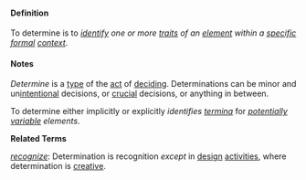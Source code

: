 #### Definition

To determine is to *[identify](https://github.com/gcassel/Modular-Organization-Terminology/blob/master/terms/identify.md) one  or more [traits](https://github.com/gcassel/Modular-Organization-Terminology/blob/master/terms/trait.md) of an [element](https://github.com/gcassel/Modular-Organization-Terminology/blob/master/terms/element.md) within a [specific](https://github.com/gcassel/Modular-Organization-Terminology/blob/master/terms/specific.md) [formal](https://github.com/gcassel/Modular-Organization-Terminology/blob/master/terms/formal.md) [context](https://github.com/gcassel/Modular-Organization-Terminology/blob/master/terms/context.md)*.   

#### Notes

*Determine* is a [type](https://github.com/gcassel/Modular-Organization-Terminology/blob/master/terms/type.md) of the [act](https://github.com/gcassel/Modular-Organization-Terminology/blob/master/terms/act.md) of [deciding](https://github.com/gcassel/Modular-Organization-Terminology/blob/master/terms/decide.md). Determinations can be minor and un[intentional](https://github.com/gcassel/Modular-Organization-Terminology/blob/master/terms/intend.md) decisions, or [crucial](https://github.com/gcassel/Modular-Organization-Terminology/blob/master/terms/crucial.md) decisions, or anything in between.

To determine either implicitly or explicitly *identifies [termina](https://github.com/gcassel/Modular-Organization-Terminology/blob/master/terms/terminus.md)* for *[potentially](https://github.com/gcassel/Modular-Organization-Terminology/blob/master/terms/potential.md) [variable](https://github.com/gcassel/Modular-Organization-Terminology/blob/master/terms/variable.md) elements*.

**Related Terms**

*[recognize](https://github.com/gcassel/Modular-Organization-Terminology/blob/master/terms/recognize.md)*:  Determination is recognition *except* in [design](https://github.com/gcassel/Modular-Organization-Terminology/blob/master/terms/design.md) [activities](https://github.com/gcassel/Modular-Organization-Terminology/blob/master/terms/activity.md), where determination is [creative](https://github.com/gcassel/Modular-Organization-Terminology/blob/master/terms/create.md).
